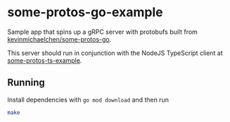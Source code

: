 # some-protos-go-example

Sample app that spins up a gRPC server with protobufs built from
[kevinmichaelchen/some-protos-go](https://github.com/kevinmichaelchen/some-protos-go).

This server should run in conjunction with the NodeJS TypeScript client at
[some-protos-ts-example](https://github.com/kevinmichaelchen/some-protos-ts-example).

## Running
Install dependencies with `go mod download` and then run
```bash
make
```